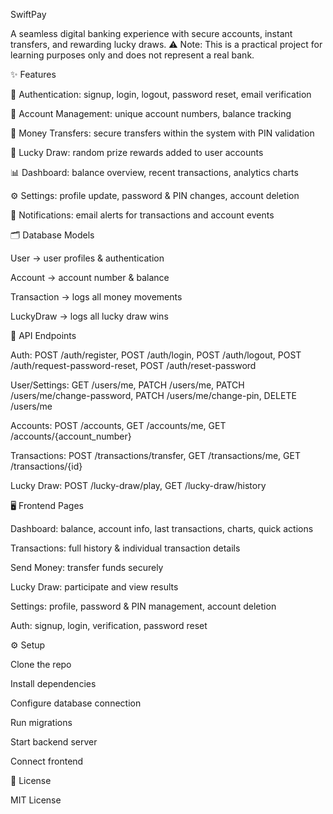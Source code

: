 SwiftPay

A seamless digital banking experience with secure accounts, instant transfers, and rewarding lucky draws.
⚠️ Note: This is a practical project for learning purposes only and does not represent a real bank.

✨ Features

🔐 Authentication: signup, login, logout, password reset, email verification

🏦 Account Management: unique account numbers, balance tracking

💸 Money Transfers: secure transfers within the system with PIN validation

🎰 Lucky Draw: random prize rewards added to user accounts

📊 Dashboard: balance overview, recent transactions, analytics charts

⚙️ Settings: profile update, password & PIN changes, account deletion

📧 Notifications: email alerts for transactions and account events

🗂️ Database Models

User → user profiles & authentication

Account → account number & balance

Transaction → logs all money movements

LuckyDraw → logs all lucky draw wins

🚀 API Endpoints

Auth: POST /auth/register, POST /auth/login, POST /auth/logout, POST /auth/request-password-reset, POST /auth/reset-password

User/Settings: GET /users/me, PATCH /users/me, PATCH /users/me/change-password, PATCH /users/me/change-pin, DELETE /users/me

Accounts: POST /accounts, GET /accounts/me, GET /accounts/{account_number}

Transactions: POST /transactions/transfer, GET /transactions/me, GET /transactions/{id}

Lucky Draw: POST /lucky-draw/play, GET /lucky-draw/history

🖥️ Frontend Pages

Dashboard: balance, account info, last transactions, charts, quick actions

Transactions: full history & individual transaction details

Send Money: transfer funds securely

Lucky Draw: participate and view results

Settings: profile, password & PIN management, account deletion

Auth: signup, login, verification, password reset

⚙️ Setup

Clone the repo

Install dependencies

Configure database connection

Run migrations

Start backend server

Connect frontend

📄 License

MIT License

